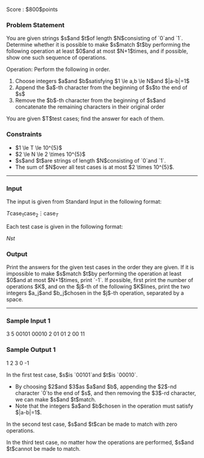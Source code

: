 
<div>

<span>

<span>

<p>
Score : $800$points
</p>

<div>

<section>

### **Problem Statement**

<p>
You are given strings $s$and $t$of length $N$consisting of `0`and `1`.
Determine whether it is possible to make $s$match $t$by performing the following operation at least $0$and at most $N+1$times, and if possible, show one such sequence of operations.
</p>

<p>
Operation: Perform the following in order.
</p>

<ol>

<li>
Choose integers $a$and $b$satisfying $1 \le a,b \le N$and $|a-b|=1$
</li>

<li>
Append the $a$-th character from the beginning of $s$to the end of $s$
</li>

<li>
Remove the $b$-th character from the beginning of $s$and concatenate the remaining characters in their original order
</li>

</ol>

<p>
You are given $T$test cases; find the answer for each of them.
</p>

</section>

</div>

<div>

<section>

### **Constraints**

<ul>

<li>
$1 \le T \le 10^{5}$
</li>

<li>
$2 \le N \le 2 \times 10^{5}$
</li>

<li>
$s$and $t$are strings of length $N$consisting of `0`and `1`.
</li>

<li>
The sum of $N$over all test cases is at most $2 \times 10^{5}$.
</li>

</ul>

</section>

</div>

---

<div>

<div>

<section>

### **Input**

<p>
The input is given from Standard Input in the following format:
</p>

<div>

$T$$\text{case}_1$$\text{case}_2$$\vdots$$\text{case}_T$
</div>

<p>
Each test case is given in the following format:
</p>

<div>

$N$$s$$t$
</div>

</section>

</div>

<div>

<section>

### **Output**

<p>
Print the answers for the given test cases in the order they are given.
If it is impossible to make $s$match $t$by performing the operation at least $0$and at most $N+1$times, print `-1`.
If possible, first print the number of operations $K$, and on the $j$-th of the following $K$lines, print the two integers $a_j$and $b_j$chosen in the $j$-th operation, separated by a space.
</p>

</section>

</div>

</div>

---

<div>

<section>

### **Sample Input 1**

<div>

3
5
00101
00010
2
01
01
2
00
11

</div>

</section>

</div>

<div>

<section>

### **Sample Output 1**

<div>

1
2 3
0
-1

</div>

<p>
In the first test case, $s$is `00101`and $t$is `00010`.
</p>

<ul>

<li>
By choosing $2$and $3$as $a$and $b$, appending the $2$-nd character `0`to the end of $s$, and then removing the $3$-rd character, we can make $s$and $t$match.
</li>

<li>
Note that the integers $a$and $b$chosen in the operation must satisfy $|a-b|=1$.
</li>

</ul>

<p>
In the second test case, $s$and $t$can be made to match with zero operations.
</p>

<p>
In the third test case, no matter how the operations are performed, $s$and $t$cannot be made to match.
</p>

</section>

</div>

</span>

</span>

</div>
